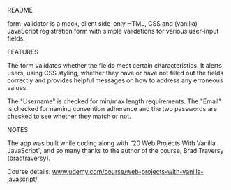 README

form-validator is a mock, client side-only HTML, CSS and (vanilla) JavaScript registration form with simple validations for various user-input fields.

FEATURES

The form validates whether the fields meet certain characteristics. It alerts users, using CSS styling, whether they have or have not filled out the fields correctly and provides helpful messages on how to address any erroneous values.

The "Username" is checked for min/max length requirements. The "Email" is checked for naming convention adherence and the two passwords are checked to see whether they match or not.

NOTES

The app was built while coding along with “20 Web Projects With Vanilla JavaScript”, and so many thanks to the author of the course, Brad Traversy (bradtraversy).

Course details: www.udemy.com/course/web-projects-with-vanilla-javascript/
